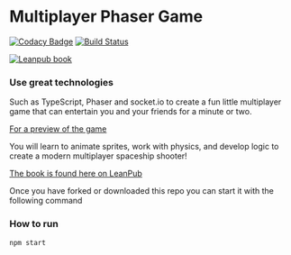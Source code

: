 # Multiplayer Phaser Game

[![Codacy Badge](https://api.codacy.com/project/badge/Grade/b1f5cc255c5f40b4a1dcc6f0431447a5)](https://www.codacy.com/app/o.lodriguez/Multiplayer-Phaser-game?utm_source=github.com&utm_medium=referral&utm_content=code0wl/Multiplayer-Phaser-game&utm_campaign=badger)
[![Build Status](https://travis-ci.org/code0wl/Multiplayer-Phaser-game.svg?branch=develop)](https://travis-ci.org/code0wl/Multiplayer-Phaser-game)

[![Leanpub book](https://github.com/code0wl/Multiplayer-Phaser-game/blob/develop/public/assets/book-template.png?raw=true)](https://leanpub.com/buildmultiplayergame)

### Use great technologies 
Such as TypeScript, Phaser and socket.io to create a fun little multiplayer 
game that can entertain you and your friends for a minute or two.

[For a preview of the game](http://www.codeowl.tech:3000/)

You will learn to animate sprites, work with physics, and develop logic to 
create a modern multiplayer spaceship shooter!

[The book is found here on LeanPub](https://leanpub.com/buildmultiplayergame)

Once you have forked or downloaded this repo you can start it with the following command

### How to run
```bash
npm start
```

